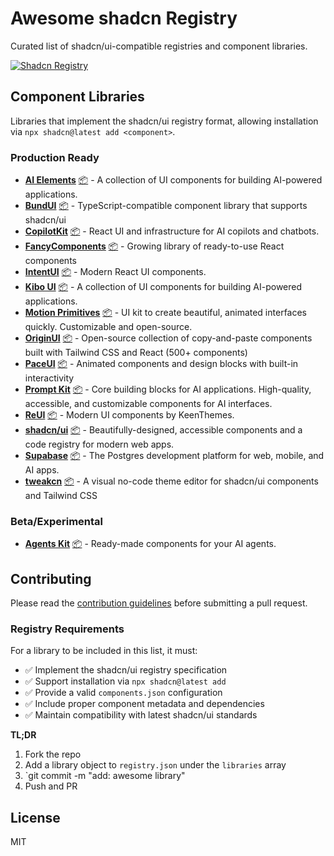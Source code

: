 # Awesome shadcn Registry

Curated list of shadcn/ui-compatible registries and component libraries.

<a href="https://ui.shadcn.com/docs/registry"><img alt="Shadcn Registry" src="https://img.shields.io/badge/registry-ready-green?style=flat-square&logo=shadcnui"></a>

## Component Libraries

<!-- IMPORT:registry/libraries/README.md -->

Libraries that implement the shadcn/ui registry format, allowing installation via `npx shadcn@latest add <component>`.

### Production Ready

- <a href="https://ai-elements.vercel.app/" target="_blank" rel="noopener noreferrer"><strong>AI Elements</strong></a> <a href="https://github.com/vercel/ai-elements" target="_blank" rel="noopener noreferrer">📦</a> - A collection of UI components for building AI-powered applications.
- <a href="https://bundui.io/" target="_blank" rel="noopener noreferrer"><strong>BundUI</strong></a> <a href="https://github.com/bundui/components" target="_blank" rel="noopener noreferrer">📦</a> - TypeScript-compatible component library that supports shadcn/ui
- <a href="https://www.copilotkit.ai/" target="_blank" rel="noopener noreferrer"><strong>CopilotKit</strong></a> <a href="https://github.com/CopilotKit/CopilotKit" target="_blank" rel="noopener noreferrer">📦</a> - React UI and infrastructure for AI copilots and chatbots.
- <a href="https://www.fancycomponents.dev/" target="_blank" rel="noopener noreferrer"><strong>FancyComponents</strong></a> <a href="https://github.com/danielpetho/fancy" target="_blank" rel="noopener noreferrer">📦</a> - Growing library of ready-to-use React components
- <a href="https://intentui.com/" target="_blank" rel="noopener noreferrer"><strong>IntentUI</strong></a> <a href="https://github.com/irsyadadl/intentui" target="_blank" rel="noopener noreferrer">📦</a> - Modern React UI components.
- <a href="https://www.kibo-ui.com/" target="_blank" rel="noopener noreferrer"><strong>Kibo UI</strong></a> <a href="https://github.com/haydenbleasel/kibo" target="_blank" rel="noopener noreferrer">📦</a> - A collection of UI components for building AI-powered applications.
- <a href="https://motion-primitives.com/" target="_blank" rel="noopener noreferrer"><strong>Motion Primitives</strong></a> <a href="https://github.com/ibelick/motion-primitives" target="_blank" rel="noopener noreferrer">📦</a> - UI kit to create beautiful, animated interfaces quickly. Customizable and open-source.
- <a href="https://originui.com/" target="_blank" rel="noopener noreferrer"><strong>OriginUI</strong></a> <a href="https://github.com/Origin-UI/originui" target="_blank" rel="noopener noreferrer">📦</a> - Open-source collection of copy-and-paste components built with Tailwind CSS and React (500+ components)
- <a href="https://paceui.com/" target="_blank" rel="noopener noreferrer"><strong>PaceUI</strong></a> <a href="https://github.com/paceui/paceui" target="_blank" rel="noopener noreferrer">📦</a> - Animated components and design blocks with built-in interactivity
- <a href="https://prompt-kit.com/" target="_blank" rel="noopener noreferrer"><strong>Prompt Kit</strong></a> <a href="https://github.com/ibelick/prompt-kit" target="_blank" rel="noopener noreferrer">📦</a> - Core building blocks for AI applications. High-quality, accessible, and customizable components for AI interfaces.
- <a href="https://reui.io/" target="_blank" rel="noopener noreferrer"><strong>ReUI</strong></a> <a href="https://github.com/keenthemes/reui" target="_blank" rel="noopener noreferrer">📦</a> - Modern UI components by KeenThemes.
- <a href="https://ui.shadcn.com/" target="_blank" rel="noopener noreferrer"><strong>shadcn/ui</strong></a> <a href="https://github.com/shadcn-ui/ui" target="_blank" rel="noopener noreferrer">📦</a> - Beautifully-designed, accessible components and a code registry for modern web apps.
- <a href="https://supabase.com/ui" target="_blank" rel="noopener noreferrer"><strong>Supabase</strong></a> <a href="https://github.com/supabase/supabase" target="_blank" rel="noopener noreferrer">📦</a> - The Postgres development platform for web, mobile, and AI apps.
- <a href="https://tweakcn.com/" target="_blank" rel="noopener noreferrer"><strong>tweakcn</strong></a> <a href="https://github.com/jnsahaj/tweakcn" target="_blank" rel="noopener noreferrer">📦</a> - A visual no-code theme editor for shadcn/ui components and Tailwind CSS

### Beta/Experimental

- <a href="https://agents-ui.github.io/agents-kit/" target="_blank" rel="noopener noreferrer"><strong>Agents Kit</strong></a> <a href="https://github.com/agents-ui/agents-kit" target="_blank" rel="noopener noreferrer">📦</a> - Ready-made components for your AI agents.
<!-- END IMPORT -->

## Contributing

Please read the [contribution guidelines](CONTRIBUTING.md) before submitting a pull request.

### Registry Requirements

For a library to be included in this list, it must:

- ✅ Implement the shadcn/ui registry specification
- ✅ Support installation via `npx shadcn@latest add`
- ✅ Provide a valid `components.json` configuration
- ✅ Include proper component metadata and dependencies
- ✅ Maintain compatibility with latest shadcn/ui standards

**TL;DR**

1. Fork the repo
2. Add a library object to `registry.json` under the `libraries` array
3. `git commit -m "add: awesome library"
4. Push and PR

## License

MIT
